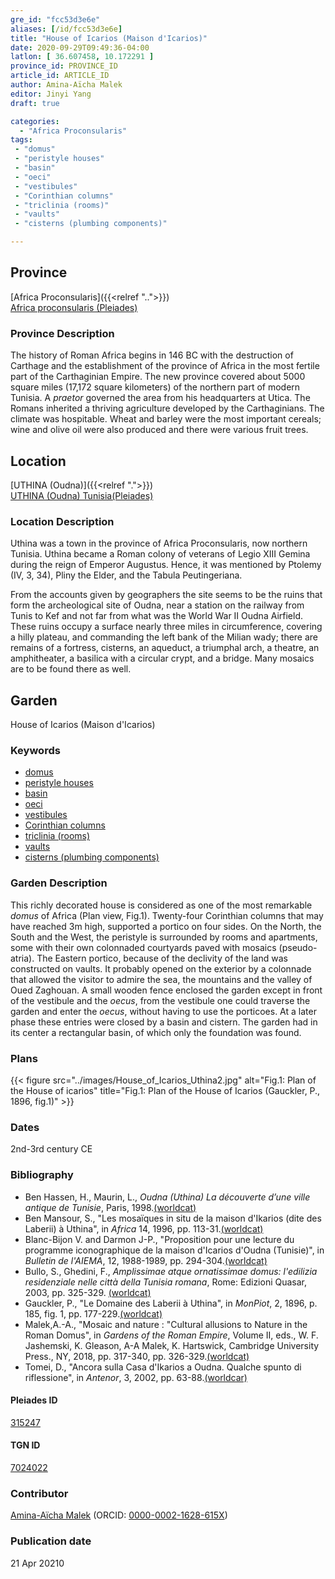 ```yaml
---
gre_id: "fcc53d3e6e"
aliases: [/id/fcc53d3e6e]
title: "House of Icarios (Maison d'Icarios)"
date: 2020-09-29T09:49:36-04:00
latlon: [ 36.607458, 10.172291 ]
province_id: PROVINCE_ID
article_id: ARTICLE_ID
author: Amina-Aïcha Malek
editor: Jinyi Yang
draft: true

categories:
  - "Africa Proconsularis"
tags:
 - "domus"
 - "peristyle houses"
 - "basin"
 - "oeci"
 - "vestibules"
 - "Corinthian columns"
 - "triclinia (rooms)"
 - "vaults"
 - "cisterns (plumbing components)"

---
```


## Province
[Africa Proconsularis]({{<relref "..">}}) \
[Africa proconsularis (Pleiades)](https://pleiades.stoa.org/places/991341)

### Province Description
The history of Roman Africa begins in 146 BC with the destruction of Carthage and the establishment of the province of Africa in the most fertile part of the Carthaginian Empire.  The new province covered about 5000 square miles (17,172 square kilometers) of the northern part of modern Tunisia.  A *praetor* governed the area from his headquarters at Utica.  The Romans inherited a thriving agriculture developed by the Carthaginians.  The climate was hospitable.  Wheat and barley were the most important cereals; wine and olive oil were also produced and there were various fruit trees.
<!-- DESCRIPTION -->


## Location
[UTHINA (Oudna)]({{<relref ".">}}) \
[UTHINA (Oudna) Tunisia(Pleiades)](https://pleiades.stoa.org/places/315247)

### Location Description
Uthina was a town in the province of Africa Proconsularis, now northern Tunisia. Uthina became a Roman colony of veterans of Legio XIII Gemina during the reign of Emperor Augustus. Hence, it was mentioned by Ptolemy (IV, 3, 34), Pliny the Elder, and the Tabula Peutingeriana.

From the accounts given by geographers the site seems to be the ruins that form the archeological site of Oudna, near a station on the railway from Tunis to Kef and not far from what was the World War II Oudna Airfield. These ruins occupy a surface nearly three miles in circumference, covering a hilly plateau, and commanding the left bank of the Milian wady; there are remains of a fortress, cisterns, an aqueduct, a triumphal arch, a theatre, an amphitheater, a basilica with a circular crypt, and a bridge. Many mosaics are to be found there as well.

<!--## Sublocation-->

<!--
[AREA WITHIN LOCATION, LIKE “PALATINE HILL”](GEOREFERENCE LINK)
A sublocation is any area larger than an individual garden, but located within a location. I would always try to include a link to a controlled vocabulary here if possible. This ID may well be different from the Garden ID, e.g., Pompeii versus a Garden in one of the houses which has its own Pleiades ID.
-->

<!--### Sublocation Description-->

<!-- DESCRIPTION -->

## Garden
House of Icarios (Maison d'Icarios)

### Keywords

- [domus](http://vocab.getty.edu/page/aat/300005506)
- [peristyle houses](http://vocab.getty.edu/page/aat/300005452)
- [basin](#)
- [oeci](http://vocab.getty.edu/page/aat/300080791)
- [vestibules](http://vocab.getty.edu/page/aat/300083076)
- [Corinthian columns](http://vocab.getty.edu/page/aat/300299596)
- [triclinia (rooms)](http://vocab.getty.edu/page/aat/300004359)
- [vaults](http://vocab.getty.edu/page/aat/300001370)
- [cisterns (plumbing components)](http://vocab.getty.edu/page/aat/300052558)

### Garden Description

This richly decorated house is considered as one of the most remarkable *domus* of Africa (Plan view, Fig.1). Twenty-four Corinthian columns that may have reached 3m high, supported a portico on four sides. On the North, the South and the West, the peristyle is surrounded by rooms and apartments, some with their own colonnaded courtyards paved with mosaics (pseudo-atria). The Eastern portico, because of the declivity of the land was constructed on vaults. It probably opened on the exterior by a colonnade that allowed the visitor to admire the sea, the mountains and the valley of Oued Zaghouan. A small wooden fence enclosed the garden except in front of the vestibule and the *oecus*, from the vestibule one could traverse the garden and enter the *oecus*, without having to use the porticoes. At a later phase these entries were closed by a basin and cistern. The garden had in its center a rectangular basin, of which only the foundation was found.




<!--### Maps-->


### Plans
{{< figure src="../images/House_of_Icarios_Uthina2.jpg" alt="Fig.1: Plan of the House of icarios" title="Fig.1: Plan of the House of Icarios (Gauckler, P., 1896, fig.1)" >}}


<!--### Images-->


### Dates

2nd-3rd century CE

### Bibliography


* Ben Hassen, H., Maurin, L., *Oudna (Uthina) La découverte d’une ville antique de Tunisie*, Paris, 1998.[(worldcat)](http://www.worldcat.org/oclc/492084212)
* Ben Mansour, S., "Les mosaïques in situ de la maison d'Ikarios (dite des Laberii) à Uthina", in *Africa* 14, 1996, pp. 113-31.[(worldcat)](http://www.worldcat.org/oclc/949260343)
* Blanc-Bijon V. and Darmon J-P.,  "Proposition pour une lecture du programme iconographique de la maison d'Icarios d'Oudna (Tunisie)", in *Bulletin de l'AIEMA*, 12, 1988-1989, pp. 294-304.[(worldcat)](http://www.worldcat.org/oclc/906497618)
* Bullo, S., Ghedini, F., *Amplissimae atque ornatissimae domus: l'edilizia residenziale nelle città della Tunisia romana*, Rome: Edizioni Quasar, 2003, pp. 325-329. [(worldcat)](http://www.worldcat.org/oclc/989088620)
* Gauckler, P., "Le Domaine des Laberii à Uthina", in *MonPiot*, 2, 1896, p. 185, fig. 1, pp. 177-229.[(worldcat)](http://www.worldcat.org/oclc/888258356)
* Malek,A.-A., "Mosaic and nature : "Cultural allusions to Nature in the Roman Domus", in *Gardens of the Roman Empire*, Volume II, eds., W. F. Jashemski, K. Gleason, A-A Malek, K. Hartswick, Cambridge University Press., NY, 2018, pp. 317-340, pp. 326-329.[(worldcat)](http://www.worldcat.org/oclc/1021392532)
* Tomei, D., "Ancora sulla Casa d'Ikarios a Oudna. Qualche spunto di riflessione",  in *Antenor*, 3, 2002, pp. 63-88.[(worldcar)](http://www.worldcat.org/oclc/648821552)

#### Pleiades ID

[315247](https://pleiades.stoa.org/places/315247)

#### TGN ID

[7024022](http://vocab.getty.edu/page/tgn/7024022)

### Contributor

[Amina-Aïcha Malek](http://worldcat.org/identities/lccn-n2012075871/) (ORCID: [0000-0002-1628-615X](https://orcid.org/0000-0002-1628-615X))

### Publication date


21 Apr 20210
